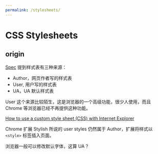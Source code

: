 ```yaml
---
permalink: /stylesheets/
---
```


# CSS Stylesheets

## origin

[Spec](https://ynotes.github.io/css2/cascade.html#cascade) 提到样式表有三种来源：

- Author，网页作者写的样式表
- User, 用户写的样式表
- UA，UA 默认样式表

User 这个来源比较陌生，这是浏览器的一个高级功能，很少人使用，而且 Chrome 等浏览器已经不再提供这种功能。

[How to use a custom style sheet (CSS) with Internet Explorer](https://www.itsupportguides.com/knowledge-base/computer-accessibility/how-to-use-a-custom-style-sheet-css-with-internet-explorer/)

Chrome 扩展 Stylish 所说的 user styles 仍然属于 Author，扩展将样式以 `<style>` 标签插入页面。

浏览器一般可以修改默认字体，这算 UA？
